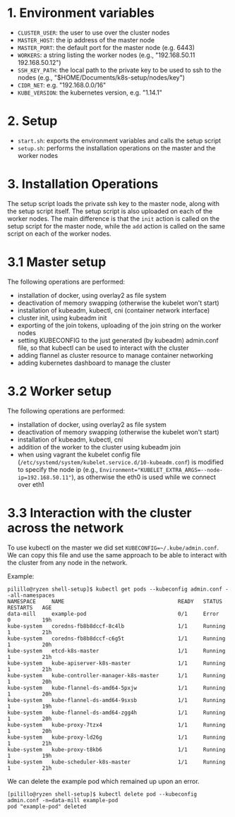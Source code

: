 # 1. Environment variables
* `CLUSTER_USER`: the user to use over the cluster nodes
* `MASTER_HOST`: the ip address of the master node
* `MASTER_PORT`: the default port for the master node (e.g. 6443)
* `WORKERS`: a string listing the worker nodes (e.g., "192.168.50.11 192.168.50.12")
* `SSH_KEY_PATH`: the local path to the private key to be used to ssh to the nodes (e.g., "$HOME/Documents/k8s-setup/nodes/key")
* `CIDR_NET`: e.g. "192.168.0.0/16"
* `KUBE_VERSION`: the kubernetes version, e.g. "1.14.1"

# 2. Setup
* `start.sh`: exports the environment variables and calls the setup script
* `setup.sh`: performs the installation operations on the master and the worker nodes

# 3. Installation Operations
The setup script loads the private ssh key to the master node, along with the setup script itself. The setup script is also uploaded on each of the worker nodes.
The main difference is that the `init` action is called on the setup script for the master node, while the `add` action is called on the same script on each of the worker nodes.

# 3.1 Master setup
The following operations are performed:
* installation of docker, using overlay2 as file system
* deactivation of memory swapping (otherwise the kubelet won't start)
* installation of kubeadm, kubectl, cni (container network interface)
* cluster init, using kubeadm init
* exporting of the join tokens, uploading of the join string on the worker nodes
* setting KUBECONFIG to the just generated (by kubeadm) admin.conf file, so that kubectl can be used to interact with the cluster
* adding flannel as cluster resource to manage container networking
* adding kubernetes dashboard to manage the cluster

# 3.2 Worker setup
The following operations are performed:
* installation of docker, using overlay2 as file system
* deactivation of memory swapping (otherwise the kubelet won't start)
* installation of kubeadm, kubectl, cni
* addition of the worker to the cluster using kubeadm join
* when using vagrant the kubelet config file (`/etc/systemd/system/kubelet.service.d/10-kubeadm.conf`) is modified to specify the node ip (e.g., `Environment="KUBELET_EXTRA_ARGS=--node-ip=192.168.50.11"`), as otherwise the eth0 is used while we connect over eth1

# 3.3 Interaction with the cluster across the network
To use kubectl on the master we did set `KUBECONFIG=~/.kube/admin.conf`. 
We can copy this file and use the same approach to be able to interact with the cluster from any node in the network.

Example:
```
pilillo@ryzen shell-setup]$ kubectl get pods --kubeconfig admin.conf --all-namespaces
NAMESPACE     NAME                                    READY   STATUS             RESTARTS   AGE
data-mill     example-pod                             0/1     Error              0          19h
kube-system   coredns-fb8b8dccf-8c4lb                 1/1     Running            1          21h
kube-system   coredns-fb8b8dccf-c6g5t                 1/1     Running            1          20h
kube-system   etcd-k8s-master                         1/1     Running            1          21h
kube-system   kube-apiserver-k8s-master               1/1     Running            1          21h
kube-system   kube-controller-manager-k8s-master      1/1     Running            1          20h
kube-system   kube-flannel-ds-amd64-5pxjw             1/1     Running            1          20h
kube-system   kube-flannel-ds-amd64-9sxsb             1/1     Running            1          19h
kube-system   kube-flannel-ds-amd64-zgg4h             1/1     Running            1          20h
kube-system   kube-proxy-7tzx4                        1/1     Running            1          20h
kube-system   kube-proxy-ld26g                        1/1     Running            1          21h
kube-system   kube-proxy-t8kb6                        1/1     Running            1          19h
kube-system   kube-scheduler-k8s-master               1/1     Running            1          21h
```

We can delete the example pod which remained up upon an error.
```
[pilillo@ryzen shell-setup]$ kubectl delete pod --kubeconfig admin.conf -n=data-mill example-pod
pod "example-pod" deleted
```
